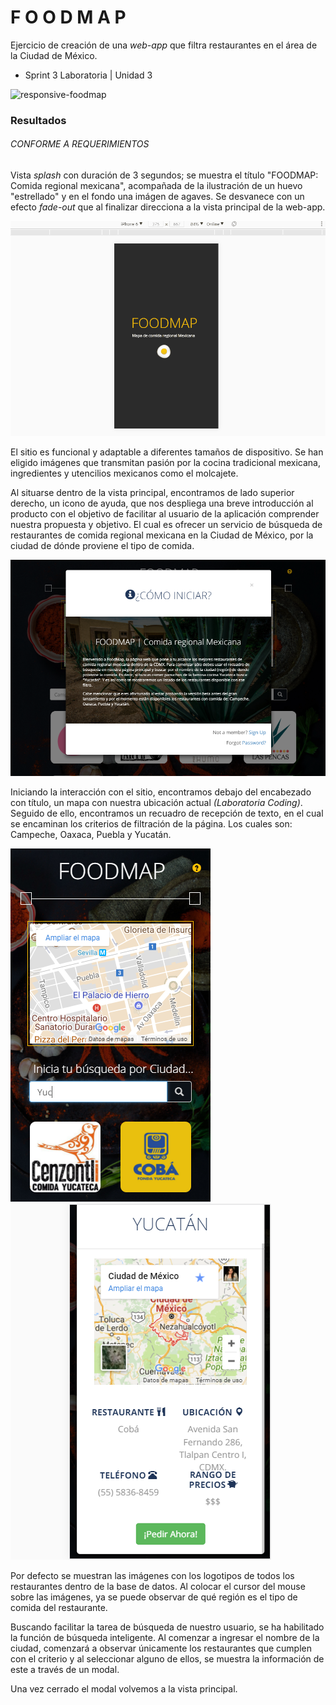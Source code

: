 # F O O D M A P
Ejercicio de creación de una *web-app* que filtra restaurantes en el área de la Ciudad de México.
- Sprint 3 Laboratoria | Unidad 3

![responsive-foodmap](https://user-images.githubusercontent.com/32855963/38579030-60df344e-3ccb-11e8-821d-04d7d000ce98.jpg)

### Resultados
###### CONFORME A REQUERIMIENTOS
Vista *splash* con duración de 3 segundos; se muestra el título "FOODMAP: Comida regional mexicana", acompañada de la ilustración de un huevo "estrellado" y en el fondo una imágen de agaves. Se desvanece con un efecto *fade-out* que al finalizar direcciona a la vista principal de la web-app.

![Vista splash inicio](assets/images/foodmap-splash.gif)

El sitio es funcional y adaptable a diferentes tamaños de dispositivo. Se han eligido imágenes que transmitan pasión por la cocina tradicional mexicana, ingredientes y utencilios mexicanos como el molcajete.

Al situarse dentro de la vista principal, encontramos de lado superior derecho, un icono de ayuda, que nos despliega una breve introducción al producto con el objetivo de facilitar al usuario de la aplicación comprender nuestra propuesta y objetivo. El cual es ofrecer un servicio de búsqueda de restaurantes de comida regional mexicana en la Ciudad de México, por la ciudad de dónde proviene el tipo de comida.

![Resultado](assets/images/modal-info.PNG)

Iniciando la interacción con el sitio, encontramos debajo del encabezado con título, un mapa con nuestra ubicación actual *(Laboratoria Coding)*. Seguido de ello, encontramos un recuadro de recepción de texto, en el cual se encaminan los criterios de filtración de la página. Los cuales son: Campeche, Oaxaca, Puebla y Yucatán.  

![Resultado](assets/images/yuc.PNG)  ![Resultado](assets/images/yuc1.PNG)

Por defecto se muestran las imágenes con los logotipos de todos los restaurantes dentro de la base de datos. Al colocar el cursor del mouse sobre las imágenes, ya se puede observar de qué región es el tipo de comida del restaurante.

Buscando facilitar la tarea de búsqueda de nuestro usuario, se ha habilitado la función de búsqueda inteligente. Al comenzar a ingresar el nombre de la ciudad, comenzará a observar únicamente los restaurantes que cumplen con el criterio y al seleccionar alguno de ellos, se muestra la información de este a través de un modal.

Una vez cerrado el modal volvemos a la vista principal.
